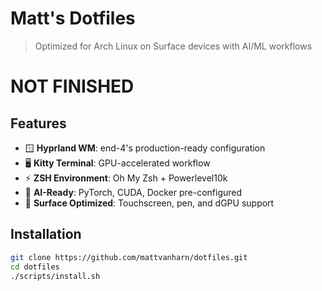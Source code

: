 # Matt's Dotfiles

> Optimized for Arch Linux on Surface devices with AI/ML workflows

# NOT FINISHED

## Features
- 🪟 **Hyprland WM**: end-4's production-ready configuration
- 🖥️ **Kitty Terminal**: GPU-accelerated workflow
- ⚡ **ZSH Environment**: Oh My Zsh + Powerlevel10k
- 🤖 **AI-Ready**: PyTorch, CUDA, Docker pre-configured
- 📱 **Surface Optimized**: Touchscreen, pen, and dGPU support

## Installation
```bash
git clone https://github.com/mattvanharn/dotfiles.git
cd dotfiles
./scripts/install.sh
